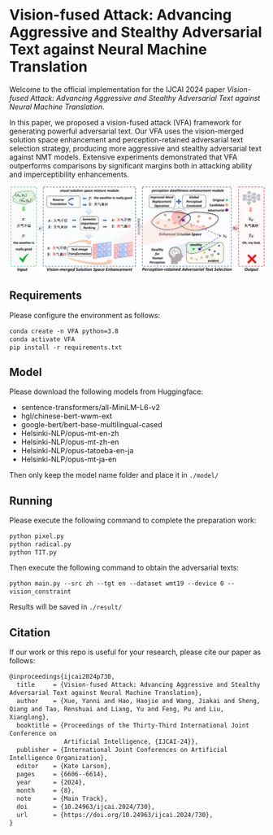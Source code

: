 # Vision-fused Attack: Advancing Aggressive and Stealthy Adversarial Text against Neural Machine Translation

Welcome to the official implementation for the IJCAI 2024 paper *Vision-fused Attack: Advancing Aggressive and Stealthy Adversarial Text against Neural Machine Translation*.

In this paper, we proposed a vision-fused attack (VFA) framework for generating powerful adversarial text. Our VFA uses the vision-merged solution space enhancement and perception-retained adversarial text selection strategy, producing more aggressive and stealthy adversarial text against NMT models. Extensive experiments demonstrated that VFA outperforms comparisons by significant margins both in attacking ability and imperceptibility enhancements. 

![framework](imgs/framework.png "framework")

## Requirements
Please configure the environment as follows:

```
conda create -n VFA python=3.8
conda activate VFA
pip install -r requirements.txt
```

## Model

Please download the following models from Huggingface:
- sentence-transformers/all-MiniLM-L6-v2
- hgl/chinese-bert-wwm-ext
- google-bert/bert-base-multilingual-cased
- Helsinki-NLP/opus-mt-en-zh
- Helsinki-NLP/opus-mt-zh-en
- Helsinki-NLP/opus-tatoeba-en-ja
- Helsinki-NLP/opus-mt-ja-en

Then only keep the model name folder and place it in `./model/`

## Running
Please execute the following command to complete the preparation work:
```
python pixel.py
python radical.py
python TIT.py
```
Then execute the following command to obtain the adversarial texts:
```
python main.py --src zh --tgt en --dataset wmt19 --device 0 --vision_constraint
```

Results will be saved in `./result/`

## Citation

If our work or this repo is useful for your research, please cite our paper as follows:

```
@inproceedings{ijcai2024p730,
  title     = {Vision-fused Attack: Advancing Aggressive and Stealthy Adversarial Text against Neural Machine Translation},
  author    = {Xue, Yanni and Hao, Haojie and Wang, Jiakai and Sheng, Qiang and Tao, Renshuai and Liang, Yu and Feng, Pu and Liu, Xianglong},
  booktitle = {Proceedings of the Thirty-Third International Joint Conference on
               Artificial Intelligence, {IJCAI-24}},
  publisher = {International Joint Conferences on Artificial Intelligence Organization},
  editor    = {Kate Larson},
  pages     = {6606--6614},
  year      = {2024},
  month     = {8},
  note      = {Main Track},
  doi       = {10.24963/ijcai.2024/730},
  url       = {https://doi.org/10.24963/ijcai.2024/730},
}
```